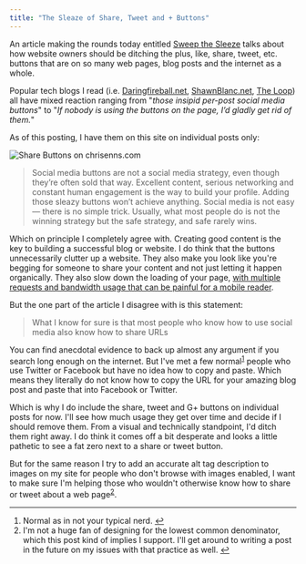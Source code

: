 ```yaml
---
title: "The Sleaze of Share, Tweet and + Buttons"
---
```

<p>An article making the rounds today entitled <a href="http://informationarchitects.net/blog/sweep-the-sleaze/">Sweep the Sleeze</a> talks about how website owners should be ditching the plus, like, share, tweet, etc. buttons that are on so many web pages, blog posts and the internet as a whole.</p>
<p>Popular tech blogs I read (i.e. <a href="http://daringfireball.net/linked/2012/05/30/sweep-the-sleaze">Daringfireball.net</a>, <a href="http://shawnblanc.net/2012/05/reichenstein-social-buttons/">ShawnBlanc.net</a>, <a href="http://www.loopinsight.com/2012/05/30/the-need-for-like-and-tweet-buttons/">The Loop</a>) all have mixed reaction ranging from "<em>those insipid per-post social media buttons</em>" to "<em>If nobody is using the buttons on the page, I’d gladly get rid of them.</em>"</p>
<p>As of this posting, I have them on this site on individual posts only:</p>
<p><img src="https://chrisenns.com/wp-content/uploads/2012/05/Share-Buttons-on-chrisenns.com_.png" alt="Share Buttons on chrisenns.com" title="Share Buttons on chrisenns.com" class="aligncenter size-full wp-image-20463" /></p>
<blockquote><p>
  Social media buttons are not a social media strategy, even though they’re often sold that way. Excellent content, serious networking and constant human engagement is the way to build your profile. Adding those sleazy buttons won’t achieve anything. Social media is not easy — there is no simple trick. Usually, what most people do is not the winning strategy but the safe strategy, and safe rarely wins.
</p></blockquote>
<p>Which on principle I completely agree with. Creating good content is the key to building a successful blog or website. I do think that the buttons unnecessarily clutter up a website. They also make you look like you're begging for someone to share your content and not just letting it happen organically. They also slow down the loading of your page, <a href="http://www.zurb.com/article/883/small-painful-buttons-why-social-media-bu">with multiple requests and bandwidth usage that can be painful for a mobile reader</a>.</p>
<p>But the one part of the article I disagree with is this statement:</p>
<blockquote><p>
  What I know for sure is that most people who know how to use social media also know how to share URLs
</p></blockquote>
<p>You can find anecdotal evidence to back up almost any argument if you search long enough on the internet. But I've met  a few normal<sup id="fnref-20462:1"><a href="#fn-20462:1" rel="footnote">1</a></sup> people who use Twitter or Facebook but have no idea how to copy and paste. Which means they literally do not know how to copy the URL for your amazing blog post and paste that into Facebook or Twitter.</p>
<p>Which is why I  do include the share, tweet and G+ buttons on individual posts for now. I'll see how much usage they get over time and decide if I should remove them. From a visual and technically standpoint, I'd ditch them right away. I do think it comes off a bit desperate and looks a little pathetic to see a fat zero next to a share or tweet button.</p>
<p>But for the same reason I try to add an accurate alt tag description to images on my site for people who don't browse with images enabled, I want to make sure I'm helping those who wouldn't otherwise know how to share or tweet about a web page<sup id="fnref-20462:2"><a href="#fn-20462:2" rel="footnote">2</a></sup>.</p>
<div class="footnotes">
<hr />
<ol>
<li id="fn-20462:1">
Normal as in not your typical nerd.&#160;<a href="#fnref-20462:1" rev="footnote">&#8617;</a>
</li>
<li id="fn-20462:2">
I'm not a huge fan of designing for the lowest common denominator, which this post kind of implies I support. I'll get around to writing a post in the future on my issues with that practice as well.&#160;<a href="#fnref-20462:2" rev="footnote">&#8617;</a>
</li>
</ol>
</div>
